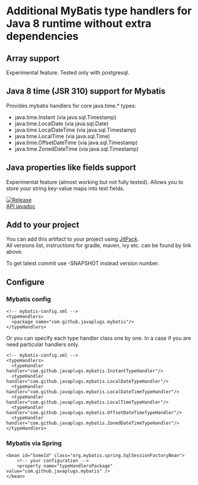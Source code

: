 # Additional MyBatis type handlers for Java 8 runtime without extra dependencies

## Array support
Experimental feature. Tested only with postgresql.

## Java 8 time (JSR 310) support for Mybatis
Provides mybatis handlers for core java.time.\* types:
- java.time.Instant (via java.sql.Timestamp)
- java.time.LocalDate (via java.sql.Date)
- java.time.LocalDateTime (via java.sql.Timestamp)
- java.time.LocalTime (via java.sql.Time)
- java.time.OffsetDateTime (via java.sql.Timestamp)
- java.time.ZonedDateTime (via java.sql.Timestamp)

## Java properties like fields support
Experimental feature (almost working but not fully tested). 
Allows you to store your string key-value maps into text fields.


[![Release](https://jitpack.io/v/javaplugs/mybatis-types.svg)](https://jitpack.io/#javaplugs/mybatis-types)  
[API javadoc](https://jitpack.io/com/github/javaplugs/minibus/-SNAPSHOT/mybatis-types/)

## Add to your project

You can add this artifact to your project using [JitPack](https://jitpack.io/#javaplugs/mybatis-types).  
All versions list, instructions for gradle, maven, ivy etc. can be found by link above.

To get latest commit use -SNAPSHOT instead version number.

## Configure

### Mybatis config
```
<!-- mybatis-config.xml -->
<typeHandlers>
  <package name="com.github.javaplugs.mybatis"/>
</typeHandlers>
```

Or you can specify each type handler class one by one.
In a case if you are need particular handlers only.

```
<!-- mybatis-config.xml -->
<typeHandlers>
  <typeHandler handler="com.github.javaplugs.mybatis.InstantTypeHandler"/>
  <typeHandler handler="com.github.javaplugs.mybatis.LocalDateTypeHandler"/>
  <typeHandler handler="com.github.javaplugs.mybatis.LocalDateTimeTypeHandler"/>
  <typeHandler handler="com.github.javaplugs.mybatis.LocalTimeTypeHandler"/>
  <typeHandler handler="com.github.javaplugs.mybatis.OffsetDateTimeTypeHandler"/>
  <typeHandler handler="com.github.javaplugs.mybatis.ZonedDateTimeTypeHandler"/>
</typeHandlers>
```

### Mybatis via Spring
```
<bean id="SomeId" class="org.mybatis.spring.SqlSessionFactoryBean">
    <!-- your configuration -->
    <property name="typeHandlersPackage" value="com.github.javaplugs.mybatis" />
</bean>
```
